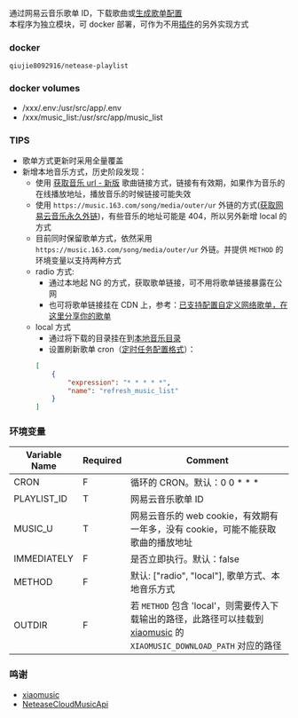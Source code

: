 通过网易云音乐歌单 ID，下载歌曲或[生成歌单配置](https://github.com/hanxi/xiaomusic/issues/269)  
本程序为独立模块，可 docker 部署，可作为不用[插件](https://github.com/hanxi/xiaomusic/issues/105)的另外实现方式

### docker
```
qiujie8092916/netease-playlist
```
  
  
### docker volumes
- /xxx/.env:/usr/src/app/.env
- /xxx/music_list:/usr/src/app/music_list


### TIPS
- 歌单方式更新时采用全量覆盖
- 新增本地音乐方式，历史阶段发现：
  - 使用 [获取音乐 url - 新版](https://neteasecloudmusicapi.ivelly.com/docs/#/?id=%e8%8e%b7%e5%8f%96%e9%9f%b3%e4%b9%90-url-%e6%96%b0%e7%89%88) 歌曲链接方式，链接有有效期，如果作为音乐的在线播放地址，播放音乐的时候链接可能失效
  - 使用 `https://music.163.com/song/media/outer/ur` 外链的方式([获取网易云音乐永久外链](https://pelom.cn/archives/107/))，有些音乐的地址可能是 404，所以另外新增 local 的方式
  - 目前同时保留歌单方式，依然采用 `https://music.163.com/song/media/outer/ur` 外链。并提供 `METHOD` 的环境变量以支持两种方式
  - radio 方式:
    - 通过本地起 NG 的方式，获取歌单链接，可不用将歌单链接暴露在公网 
    - 也可将歌单链接挂在 CDN 上，参考：[已支持配置自定义网络歌单，在这里分享你的歌单](https://github.com/hanxi/xiaomusic/issues/78)
  - local 方式
    - 通过将下载的目录挂在到[本地音乐目录](https://github.com/hanxi/xiaomusic/issues/98)
    - 设置刷新歌单 cron（[定时任务配置格式](https://github.com/hanxi/xiaomusic/issues/182)）：
    ```json
    [
        {
            "expression": "* * * * *",
            "name": "refresh_music_list"
        }
    ]
    ```


### 环境变量
| Variable Name | Required | Comment                                                                                                                       |  
|---------------|----------|-------------------------------------------------------------------------------------------------------------------------------|  
| CRON          | F        | 循环的 CRON。默认：0 0 * * *                                                                                                         |  
| PLAYLIST_ID   | T        | 网易云音乐歌单 ID                                                                                                                    |
| MUSIC_U       | T        | 网易云音乐的 web cookie，有效期有一年多，没有 cookie，可能不能获取歌曲的播放地址                                                                             |
| IMMEDIATELY   | F        | 是否立即执行。默认：false                                                                                                               |
| METHOD        | F        | 默认: ["radio", "local"], 歌单方式、本地音乐方式                                                                                           |
| OUTDIR        | F        | 若 `METHOD` 包含 'local'，则需要传入下载输出的路径，此路径可以挂载到 [xiaomusic](https://github.com/hanxi/xiaomusic) 的 `XIAOMUSIC_DOWNLOAD_PATH` 对应的路径 |


### 鸣谢
- [xiaomusic](https://github.com/hanxi/xiaomusic)
- [NeteaseCloudMusicApi](https://github.com/Binaryify/NeteaseCloudMusicApi)